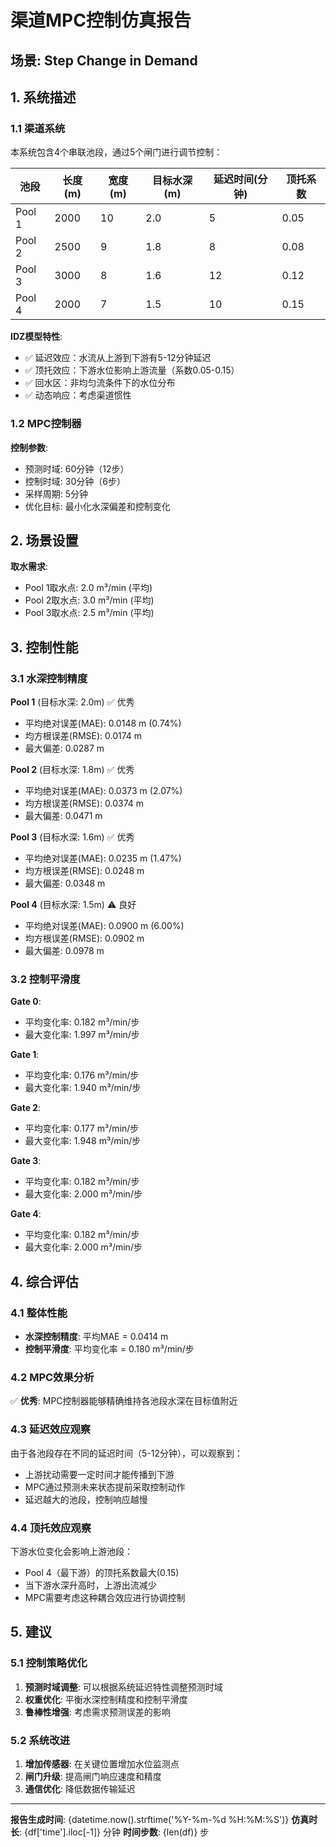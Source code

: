 # 渠道MPC控制仿真报告

## 场景: Step Change in Demand

## 1. 系统描述

### 1.1 渠道系统

本系统包含4个串联池段，通过5个闸门进行调节控制：

| 池段 | 长度(m) | 宽度(m) | 目标水深(m) | 延迟时间(分钟) | 顶托系数 |
|------|---------|---------|------------|--------------|---------|
| Pool 1 | 2000 | 10 | 2.0 | 5 | 0.05 |
| Pool 2 | 2500 | 9 | 1.8 | 8 | 0.08 |
| Pool 3 | 3000 | 8 | 1.6 | 12 | 0.12 |
| Pool 4 | 2000 | 7 | 1.5 | 10 | 0.15 |

**IDZ模型特性**:
- ✅ 延迟效应：水流从上游到下游有5-12分钟延迟
- ✅ 顶托效应：下游水位影响上游流量（系数0.05-0.15）
- ✅ 回水区：非均匀流条件下的水位分布
- ✅ 动态响应：考虑渠道惯性

### 1.2 MPC控制器

**控制参数**:
- 预测时域: 60分钟（12步）
- 控制时域: 30分钟（6步）
- 采样周期: 5分钟
- 优化目标: 最小化水深偏差和控制变化

## 2. 场景设置


**取水需求**:
- Pool 1取水点: 2.0 m³/min (平均)
- Pool 2取水点: 3.0 m³/min (平均)
- Pool 3取水点: 2.5 m³/min (平均)


## 3. 控制性能

### 3.1 水深控制精度


**Pool 1** (目标水深: 2.0m) ✅ 优秀
- 平均绝对误差(MAE): 0.0148 m (0.74%)
- 均方根误差(RMSE): 0.0174 m
- 最大偏差: 0.0287 m


**Pool 2** (目标水深: 1.8m) ✅ 优秀
- 平均绝对误差(MAE): 0.0373 m (2.07%)
- 均方根误差(RMSE): 0.0374 m
- 最大偏差: 0.0471 m


**Pool 3** (目标水深: 1.6m) ✅ 优秀
- 平均绝对误差(MAE): 0.0235 m (1.47%)
- 均方根误差(RMSE): 0.0248 m
- 最大偏差: 0.0348 m


**Pool 4** (目标水深: 1.5m) ⚠️ 良好
- 平均绝对误差(MAE): 0.0900 m (6.00%)
- 均方根误差(RMSE): 0.0902 m
- 最大偏差: 0.0978 m


### 3.2 控制平滑度


**Gate 0**:
- 平均变化率: 0.182 m³/min/步
- 最大变化率: 1.997 m³/min/步


**Gate 1**:
- 平均变化率: 0.176 m³/min/步
- 最大变化率: 1.940 m³/min/步


**Gate 2**:
- 平均变化率: 0.177 m³/min/步
- 最大变化率: 1.948 m³/min/步


**Gate 3**:
- 平均变化率: 0.182 m³/min/步
- 最大变化率: 2.000 m³/min/步


**Gate 4**:
- 平均变化率: 0.182 m³/min/步
- 最大变化率: 2.000 m³/min/步



## 4. 综合评估

### 4.1 整体性能

- **水深控制精度**: 平均MAE = 0.0414 m
- **控制平滑度**: 平均变化率 = 0.180 m³/min/步

### 4.2 MPC效果分析

✅ **优秀**: MPC控制器能够精确维持各池段水深在目标值附近


### 4.3 延迟效应观察

由于各池段存在不同的延迟时间（5-12分钟），可以观察到：
- 上游扰动需要一定时间才能传播到下游
- MPC通过预测未来状态提前采取控制动作
- 延迟越大的池段，控制响应越慢

### 4.4 顶托效应观察

下游水位变化会影响上游池段：
- Pool 4（最下游）的顶托系数最大(0.15)
- 当下游水深升高时，上游出流减少
- MPC需要考虑这种耦合效应进行协调控制

## 5. 建议

### 5.1 控制策略优化

1. **预测时域调整**: 可以根据系统延迟特性调整预测时域
2. **权重优化**: 平衡水深控制精度和控制平滑度
3. **鲁棒性增强**: 考虑需求预测误差的影响

### 5.2 系统改进

1. **增加传感器**: 在关键位置增加水位监测点
2. **闸门升级**: 提高闸门响应速度和精度
3. **通信优化**: 降低数据传输延迟

---

**报告生成时间**: {datetime.now().strftime('%Y-%m-%d %H:%M:%S')}
**仿真时长**: {df['time'].iloc[-1]} 分钟
**时间步数**: {len(df)} 步
